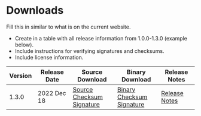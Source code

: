 # Downloads

Fill this in similar to what is on the current website.
- Create in a table with all release information from 1.0.0-1.3.0 (example below).
- Include instructions for verifying signatures and checksums.
- Include license information.

| Version | Release Date | Source Download | Binary Download | Release Notes |
|-|-|-|-|-|
| 1.3.0 | 2022 Dec 18 | [Source](https://www.apache.org/dyn/closer.cgi/ozone/1.3.0/ozone-1.3.0-src.tar.gz)<br/>[Checksum](https://downloads.apache.org/ozone/1.3.0/ozone-1.3.0-src.tar.gz.sha512)<br/>[Signature](https://downloads.apache.org/ozone/1.3.0/ozone-1.3.0-src.tar.gz.asc) | [Binary](https://www.apache.org/dyn/closer.cgi/ozone/1.3.0/ozone-1.3.0.tar.gz)<br/>[Checksum](https://downloads.apache.org/ozone/1.3.0/ozone-1.3.0.tar.gz.sha512)<br/>[Signature](https://downloads.apache.org/ozone/1.3.0/ozone-1.3.0.tar.gz.asc) | [Release Notes](/release-notes/1.3.0) |

